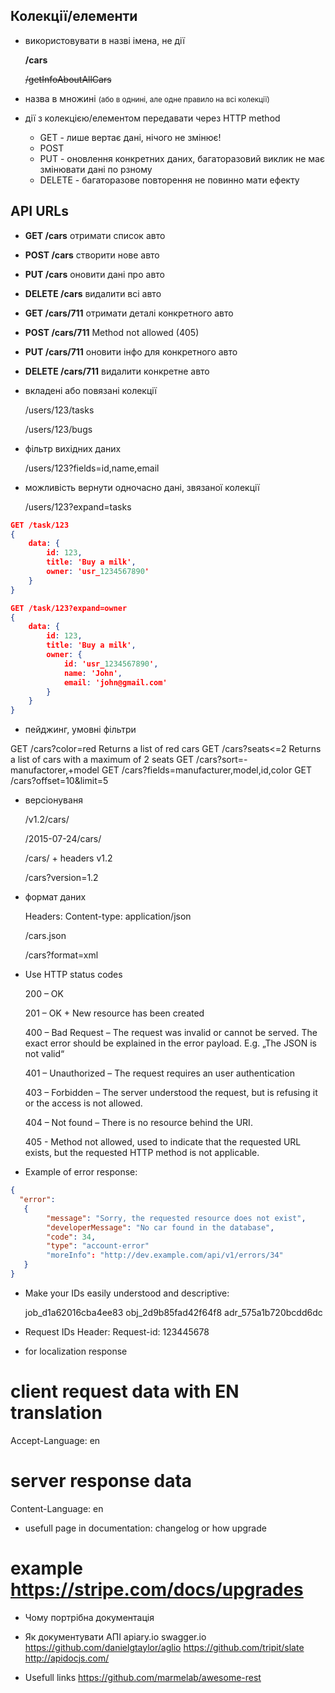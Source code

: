 ## Колекції/елементи

- використовувати в назві імена, не дії
	
	**/cars**
	
	~~/getInfoAboutAllCars~~
- назва в множині <small>(або в однині, але одне правило на всі колекції)</small>

- дії з колекцією/елементом передавати через HTTP method
	- GET - лише вертає дані, нічого не змінює!
	- POST
	- PUT - оновлення конкретних даних, багаторазовий виклик не має змінювати дані по рзному
	- DELETE - багаторазове повторення не повинно мати ефекту
## API URLs


- **GET /cars**      	отримати список авто

- **POST /cars**     	створити нове авто

- **PUT /cars**      	оновити дані про авто

- **DELETE /cars**   	видалити всі авто

- **GET /cars/711**       отримати деталі конкретного авто

- **POST /cars/711**      Method not allowed (405)

- **PUT /cars/711**       оновити інфо для конкретного авто

- **DELETE /cars/711**    видалити конкретне авто

- вкладені або повязані колекції

	/users/123/tasks

	/users/123/bugs

- фільтр вихідних даних
	
	/users/123?fields=id,name,email

- можливість вернути одночасно дані, звязаної колекції

	/users/123?expand=tasks

```json
GET /task/123
{
    data: {
        id: 123,
        title: 'Buy a milk',
        owner: 'usr_1234567890'
    }
}

GET /task/123?expand=owner
{
    data: {
        id: 123,
        title: 'Buy a milk',
        owner: {
            id: 'usr_1234567890',
            name: 'John',
            email: 'john@gmail.com'
        }
    }
}
```

- пейджинг, умовні фільтри

GET /cars?color=red Returns a list of red cars
GET /cars?seats<=2 Returns a list of cars with a maximum of 2 seats
GET /cars?sort=-manufactorer,+model
GET /cars?fields=manufacturer,model,id,color
GET /cars?offset=10&limit=5

- версіонуваня
	
	/v1.2/cars/

	/2015-07-24/cars/

	/cars/	+ headers v1.2

	/cars?version=1.2

- формат даних
	
	Headers: Content-type: application/json

	/cars.json

	/cars?format=xml

- Use HTTP status codes

	200 – OK

	201 – OK + New resource has been created

	400 – Bad Request – The request was invalid or cannot be served. The exact error should be explained in the error payload. E.g. „The JSON is not valid“

	401 – Unauthorized – The request requires an user authentication

	403 – Forbidden – The server understood the request, but is refusing it or the access is not allowed.

	404 – Not found – There is no resource behind the URI.

	405 - Method not allowed, used to indicate that the requested URL exists, but the requested HTTP method is not applicable.	

- Example of error response:

```json
{
  "error": 
   {
        "message": "Sorry, the requested resource does not exist",
        "developerMessage": "No car found in the database",
        "code": 34,
        "type": "account-error"
        "moreInfo": "http://dev.example.com/api/v1/errors/34"
   }
}
```

- Make your IDs easily understood and descriptive:

	job_d1a62016cba4ee83
	obj_2d9b85fad42f64f8
	adr_575a1b720bcdd6dc

- Request IDs Header: Request-id: 123445678
	
- for localization response

# client request data with EN translation
Accept-Language: en

# server response data 
Content-Language: en

- usefull page in documentation: changelog or how upgrade
# example https://stripe.com/docs/upgrades

-  Чому портрібна документація

- Як документувати АПІ
	apiary.io
	swagger.io
	https://github.com/danielgtaylor/aglio
	https://github.com/tripit/slate
	http://apidocjs.com/

- Usefull links
https://github.com/marmelab/awesome-rest